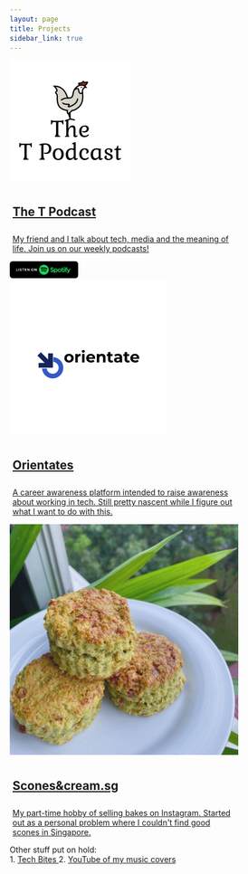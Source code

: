 ```yaml
---
layout: page
title: Projects
sidebar_link: true
---
```


<html>
<head>
<meta name="viewport" content="width=device-width, initial-scale=1">
<style>
* {
  box-sizing: border-box;
}


.photoicon {
    display: inline-block;
    width: 180px;
    height: 180px;
    border-color: #c9c9c9;
    border-radius: 10px;
    background-color: white;
    border-width: 0.5px;
    border-style: solid;
    
}

.main-paragraph {
  display: inline-block;
  width: 658px;
  height: 180px;
  border-color: #c9c9c9;
  border-radius: 10px;
  background-color: white;
  border-width: 0.5px;
  border-style: solid;
}

/* Clear floats after the columns */
.row {
  content: "";
  clear: both;
  display: flex;
}

.borderpadding {
	padding: 10px;
}
</style>
</head>
<body>


<div class="row">
  <div class="photoicon">
<img src="/assets/podcast.png"></img>
  </div>
  <div class="main-paragraph">
    <a href="https://open.spotify.com/show/11KfxTr0zAHwh3rOnyJI8D">
    <h2 style="padding: 10px 0 0 5px;">The T Podcast</h2>
    <p style="padding: 10px 0 0 5px;">My friend and I talk about tech, media and the meaning of life. Join us on our weekly podcasts!</p>
      </a>
  <img style="width:30%; height=auto" ref="https://open.spotify.com/show/11KfxTr0zAHwh3rOnyJI8D" src="/assets/spotifybadge.png"></img>

  </div>
</div>


<div class="borderpadding"></div>


<div class="row">
  <div class="photoicon">
  <img src="/assets/orient.png"></img>
  </div>
  <a href="http://orientates.wordpress.com/">
  <div class="main-paragraph" >
    <h2 style="padding: 10px 0 0 5px;">Orientates</h2>
    <p style="padding: 10px 0 0 5px;">A career awareness platform intended to raise awareness about working in tech. Still pretty nascent while I figure out what I want to do with this.</p>
  </div>
  </a>
</div>

<div class="borderpadding"></div>


<div class="row">
  <div class="photoicon">
  <img src="/assets/scones.jpg"></img>
  </div>
  <a href="https://www.instagram.com/sconesandcream.sg/">
  <div class="main-paragraph">
    <h2 style="padding: 10px 0 0 5px;">Scones&cream.sg</h2>
    <p style="padding: 10px 0 0 5px;">My part-time hobby of selling bakes on Instagram. Started out as a personal problem where I couldn't find good scones in Singapore.</p>
  </a>
  </div>
</div>

<div class="borderpadding"></div>


<div>Other stuff put on hold:</div>
1. <a href="https://www.youtube.com/channel/UC5VkoUoEzqzk0IcAs3qdM5A/">Tech Bites </a>
2. <a href="https://www.youtube.com/user/kalo4521/about">YouTube of my music covers</a>

</body>
</html>
